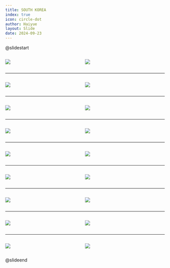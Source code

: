 ```yaml
---
title: SOUTH KOREA
index: true
icon: circle-dot
author: Haiyue
layout: Slide
date: 2024-09-23
---
```

 
@slidestart

<div style="display:flex">
<div style="flex:1">

![](https://raw.githubusercontent.com/yclord/reading/refs/heads/master/english/Level-T/SOUTH%20KOREA/001.webp)
</div>
<div style="flex:1">

![](https://raw.githubusercontent.com/yclord/reading/refs/heads/master/english/Level-T/SOUTH%20KOREA/002.webp)
</div>
</div>

---

<div style="display:flex">
<div style="flex:1">

![](https://raw.githubusercontent.com/yclord/reading/refs/heads/master/english/Level-T/SOUTH%20KOREA/003.webp)
</div>
<div style="flex:1">

![](https://raw.githubusercontent.com/yclord/reading/refs/heads/master/english/Level-T/SOUTH%20KOREA/004.webp)
</div>
</div>

---

<div style="display:flex">
<div style="flex:1">

![](https://raw.githubusercontent.com/yclord/reading/refs/heads/master/english/Level-T/SOUTH%20KOREA/005.webp)
</div>
<div style="flex:1">

![](https://raw.githubusercontent.com/yclord/reading/refs/heads/master/english/Level-T/SOUTH%20KOREA/006.webp)
</div>
</div>

---

<div style="display:flex">
<div style="flex:1">

![](https://raw.githubusercontent.com/yclord/reading/refs/heads/master/english/Level-T/SOUTH%20KOREA/007.webp)
</div>
<div style="flex:1">

![](https://raw.githubusercontent.com/yclord/reading/refs/heads/master/english/Level-T/SOUTH%20KOREA/008.webp)
</div>
</div>

---

<div style="display:flex">
<div style="flex:1">

![](https://raw.githubusercontent.com/yclord/reading/refs/heads/master/english/Level-T/SOUTH%20KOREA/009.webp)
</div>
<div style="flex:1">

![](https://raw.githubusercontent.com/yclord/reading/refs/heads/master/english/Level-T/SOUTH%20KOREA/010.webp)
</div>
</div>

---

<div style="display:flex">
<div style="flex:1">

![](https://raw.githubusercontent.com/yclord/reading/refs/heads/master/english/Level-T/SOUTH%20KOREA/011.webp)
</div>
<div style="flex:1">

![](https://raw.githubusercontent.com/yclord/reading/refs/heads/master/english/Level-T/SOUTH%20KOREA/012.webp)
</div>
</div>

---

<div style="display:flex">
<div style="flex:1">

![](https://raw.githubusercontent.com/yclord/reading/refs/heads/master/english/Level-T/SOUTH%20KOREA/013.webp)
</div>
<div style="flex:1">

![](https://raw.githubusercontent.com/yclord/reading/refs/heads/master/english/Level-T/SOUTH%20KOREA/014.webp)
</div>
</div>

---

<div style="display:flex">
<div style="flex:1">

![](https://raw.githubusercontent.com/yclord/reading/refs/heads/master/english/Level-T/SOUTH%20KOREA/015.webp)
</div>
<div style="flex:1">

![](https://raw.githubusercontent.com/yclord/reading/refs/heads/master/english/Level-T/SOUTH%20KOREA/016.webp)
</div>
</div>

---

<div style="display:flex">
<div style="flex:1">

![](https://raw.githubusercontent.com/yclord/reading/refs/heads/master/english/Level-T/SOUTH%20KOREA/017.webp)
</div>
<div style="flex:1">

![](https://raw.githubusercontent.com/yclord/reading/refs/heads/master/english/Level-T/SOUTH%20KOREA/018.webp)
</div>
</div>

@slideend